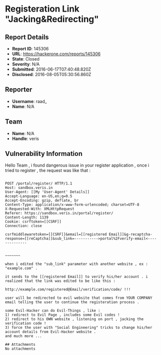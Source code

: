 # Registeration Link "Jacking&Redirecting"

## Report Details
- **Report ID**: 145306
- **URL**: https://hackerone.com/reports/145306
- **State**: Closed
- **Severity**: N/A
- **Submitted**: 2016-06-17T07:40:48.820Z
- **Disclosed**: 2016-08-05T05:30:56.860Z

## Reporter
- **Username**: raad_
- **Name**: N/A

## Team
- **Name**: N/A
- **Handle**: veris

## Vulnerability Information
Hello Team ,
i found dangerous issue in your register application ,
once i tried to register , the request was like that :

~~~~~~~~~~

POST /portal/register/ HTTP/1.1
Host: sandbox.veris.in
User-Agent: [[My 'User-Agent' Details]]
Accept-Language: en-US,en;q=0.5
Accept-Encoding: gzip, deflate, br
Content-Type: application/x-www-form-urlencoded; charset=UTF-8
X-Requested-With: XMLHttpRequest
Referer: https://sandbox.veris.in/portal/register/
Content-Length: 1139
Cookie: csrftoken=[[CSRF]]
Connection: close

csrfmiddlewaretoken=[[CSRF]]&email=[[registered Email]]&g-recaptcha-response=[[reCaptcha]]&sub_link=----------->portal%2Fverify-email<--------------


~~~~~~~

when i edited the "sub_link" parameter with another website , ex : "example.com" .

it sends to the [[registered Email]] to verify his/her account . i realized that the link was edited to be like this :

http://example.com/registered@Email/verification/code/ !!!

user will be redirected to evil website that comes from YOUR COMPANY email telling the user to continue the registeration process .

some Evil-Hacker can do Evil-Things , like :
1) redirect to Evil Page , includes some Evil codes !
2) redirect to his OWN website , listening on port , jacking the verification code !
3) force the user with "Social Engineering" tricks to change his/her account details from Evil-Hacker website . 
and much more ...

## Attachments
No attachments
